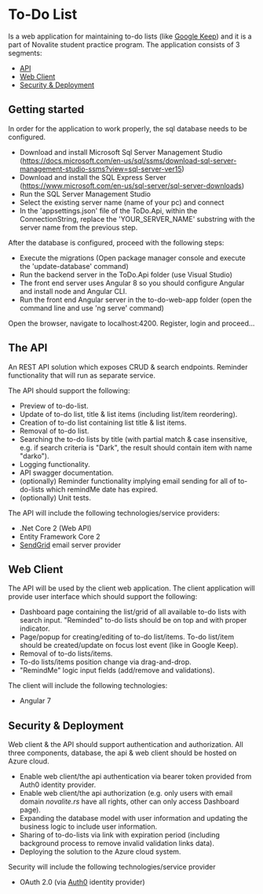 # To-Do List

Is a web application for maintaining to-do lists (like [Google Keep](https://keep.google.com/)) and it is a part of Novalite student practice program. The application consists of 3 segments:
* [API](#the-api)
* [Web Client](#web-client)
* [Security & Deployment](#security-&-deployment)

## Getting started
In order for the application to work properly, the sql database needs to be configured.
- Download and install Microsoft Sql Server Management Studio (https://docs.microsoft.com/en-us/sql/ssms/download-sql-server-management-studio-ssms?view=sql-server-ver15)
- Download and install the SQL Express Server (https://www.microsoft.com/en-us/sql-server/sql-server-downloads)
- Run the SQL Server Management Studio
- Select the existing server name (name of your pc) and connect
- In the 'appsettings.json' file of the ToDo.Api, within the ConnectionString, replace the 'YOUR_SERVER_NAME' substring with the server name from the previous step.

After the database is configured, proceed with the following steps:
- Execute the migrations (Open package manager console and execute the 'update-database' command)
- Run the backend server in the ToDo.Api folder (use Visual Studio)
- The front end server uses Angular 8 so you should configure Angular and install node and Angular CLI.
- Run the front end Angular server in the to-do-web-app folder (open the command line and use 'ng serve' command)

Open the browser, navigate to localhost:4200. Register, login and proceed...

## The API

An REST API solution which exposes CRUD & search endpoints. Reminder functionality 
that will run as separate service. 

The API should support the following:

* Preview of to-do-list.
* Update of to-do list, title & list items (including list/item reordering).
* Creation of to-do list containing list title & list items.
* Removal of to-do list.
* Searching the to-do lists by title (with partial match & case insensitive, e.g. if search criteria is "Dark", the result should contain item with name "darko").
* Logging functionality.
* API swagger documentation.
* (optionally) Reminder functionality implying email sending for all of to-do-lists which remindMe date has expired.
* (optionally) Unit tests.

The API will include the following technologies/service providers:
* .Net Core 2 (Web API)
* Entity Framework Core 2
* [SendGrid](https://sendgrid.com/) email server provider

 
## Web Client

The API will be used by the client web application. The client application will 
provide user interface which should support the 
following:

* Dashboard page containing the list/grid of all available to-do lists with search input. "Reminded" to-do lists should be on top and with proper indicator.
* Page/popup for creating/editing of to-do list/items. To-do list/item should be created/update on focus lost event (like in Google Keep).
* Removal of to-do lists/items.
* To-do lists/items position change via drag-and-drop.
* "RemindMe" logic input fields (add/remove and validations).
 
The client will include the following technologies:
* Angular 7


## Security & Deployment

Web client & the API should support authentication and authorization. All three components, database, the api & web client should be hosted on Azure cloud.

* Enable web client/the api authentication via bearer token provided from Auth0 identity provider.
* Enable web client/the api authorization (e.g. only users with email domain *novalite.rs* have all rights, other can only access Dashboard page).
* Expanding the database model with user information and updating the business logic to include user information.
* Sharing of to-do-lists via link with expiration period (including background process to remove invalid validation links data).
* Deploying the solution to the Azure cloud system.

Security will include the following technologies/service provider
* OAuth 2.0 (via [Auth0](https://auth0.com/) identity provider)
